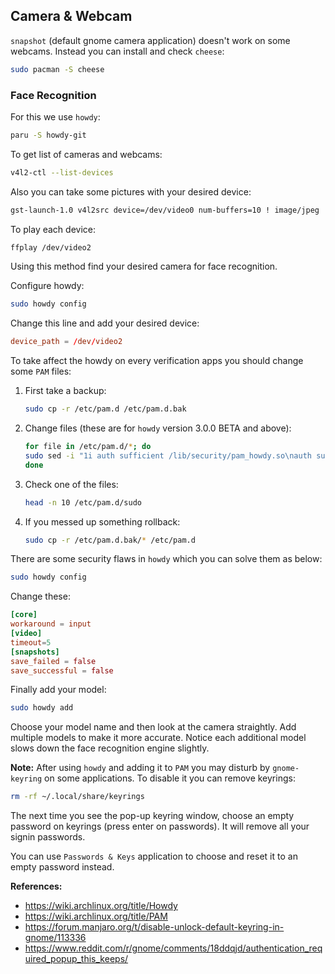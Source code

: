 ## Camera & Webcam

`snapshot` (default gnome camera application) doesn't work on some webcams. Instead you can install and check `cheese`:

```bash
sudo pacman -S cheese
```

### Face Recognition

For this we use `howdy`:

```bash
paru -S howdy-git
```

To get list of cameras and webcams:

```bash
v4l2-ctl --list-devices
```

Also you can take some pictures with your desired device:

```bash
gst-launch-1.0 v4l2src device=/dev/video0 num-buffers=10 ! image/jpeg ! multifilesink location="frame-%02d.jpg"
```

To play each device:

```bash
ffplay /dev/video2
```

Using this method find your desired camera for face recognition.

Configure howdy:

```bash
sudo howdy config
```

Change this line and add your desired device:

```conf
device_path = /dev/video2
```

To take affect the howdy on every verification apps you should change some `PAM` files:

1. First take a backup:
   ```bash
   sudo cp -r /etc/pam.d /etc/pam.d.bak
   ```
2. Change files (these are for `howdy` version 3.0.0 BETA and above):
   ```bash
   for file in /etc/pam.d/*; do
   sudo sed -i "1i auth sufficient /lib/security/pam_howdy.so\nauth sufficient pam_unix.so try_first_pass likeauth nullok\n" "$file"
   done
   ```
3. Check one of the files:
   ```bash
   head -n 10 /etc/pam.d/sudo
   ```
4. If you messed up something rollback:
   ```bash
   sudo cp -r /etc/pam.d.bak/* /etc/pam.d
   ```

There are some security flaws in `howdy` which you can solve them as below:

```bash
sudo howdy config
```

Change these:

```conf
[core]
workaround = input
[video]
timeout=5
[snapshots]
save_failed = false
save_successful = false
```

Finally add your model:

```bash
sudo howdy add
```

Choose your model name and then look at the camera straightly. Add multiple models to make it more accurate. Notice each additional model slows down the face recognition engine slightly.

**Note:** After using `howdy` and adding it to `PAM` you may disturb by `gnome-keyring` on some applications. To disable it you can remove keyrings:

```bash
rm -rf ~/.local/share/keyrings
```

The next time you see the pop-up keyring window, choose an empty password on keyrings (press enter on passwords). It will remove all your signin passwords.

You can use `Passwords & Keys` application to choose and reset it to an empty password instead.

**References:**

- <https://wiki.archlinux.org/title/Howdy>
- <https://wiki.archlinux.org/title/PAM>
- <https://forum.manjaro.org/t/disable-unlock-default-keyring-in-gnome/113336>
- <https://www.reddit.com/r/gnome/comments/18ddqjd/authentication_required_popup_this_keeps/>
